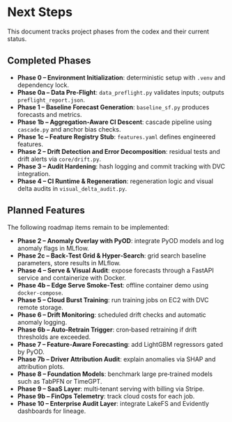 # Next Steps

This document tracks project phases from the codex and their current status.

## Completed Phases

- **Phase 0 – Environment Initialization**: deterministic setup with `.venv` and dependency lock.
- **Phase 0a – Data Pre‑Flight**: `data_preflight.py` validates inputs; outputs `preflight_report.json`.
- **Phase 1 – Baseline Forecast Generation**: `baseline_sf.py` produces forecasts and metrics.
- **Phase 1b – Aggregation‑Aware CI Descent**: cascade pipeline using `cascade.py` and anchor bias checks.
- **Phase 1c – Feature Registry Stub**: `features.yaml` defines engineered features.
- **Phase 2 – Drift Detection and Error Decomposition**: residual tests and drift alerts via `core/drift.py`.
- **Phase 3 – Audit Hardening**: hash logging and commit tracking with DVC integration.
- **Phase 4 – CI Runtime & Regeneration**: regeneration logic and visual delta audits in `visual_delta_audit.py`.

## Planned Features

The following roadmap items remain to be implemented:

- **Phase 2 – Anomaly Overlay with PyOD**: integrate PyOD models and log anomaly flags in MLflow.
- **Phase 2c – Back‑Test Grid & Hyper‑Search**: grid search baseline parameters, store results in MLflow.
- **Phase 4 – Serve & Visual Audit**: expose forecasts through a FastAPI service and containerize with Docker.
- **Phase 4b – Edge Serve Smoke‑Test**: offline container demo using `docker-compose`.
- **Phase 5 – Cloud Burst Training**: run training jobs on EC2 with DVC remote storage.
- **Phase 6 – Drift Monitoring**: scheduled drift checks and automatic anomaly logging.
- **Phase 6b – Auto‑Retrain Trigger**: cron‑based retraining if drift thresholds are exceeded.
- **Phase 7 – Feature‑Aware Forecasting**: add LightGBM regressors gated by PyOD.
- **Phase 7b – Driver Attribution Audit**: explain anomalies via SHAP and attribution plots.
- **Phase 8 – Foundation Models**: benchmark large pre‑trained models such as TabPFN or TimeGPT.
- **Phase 9 – SaaS Layer**: multi‑tenant serving with billing via Stripe.
- **Phase 9b – FinOps Telemetry**: track cloud costs for each job.
- **Phase 10 – Enterprise Audit Layer**: integrate LakeFS and Evidently dashboards for lineage.

